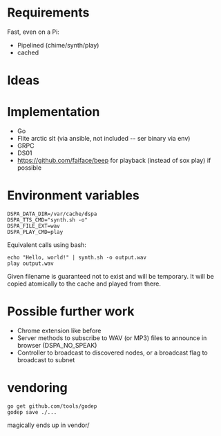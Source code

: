 # Requirements

Fast, even on a Pi:
* Pipelined (chime/synth/play)
* cached


# Ideas

# Implementation
* Go
* Flite arctic slt (via ansible, not included -- ser binary via env)
* GRPC
* DS01
* https://github.com/faiface/beep for playback (instead of sox play) if possible


# Environment variables
```
DSPA_DATA_DIR=/var/cache/dspa
DSPA_TTS_CMD="synth.sh -o"
DSPA_FILE_EXT=wav
DSPA_PLAY_CMD=play
```

Equivalent calls using bash:

```
echo "Hello, world!" | synth.sh -o output.wav
play output.wav

```
Given filename is guaranteed not to exist and will be temporary. It will be
copied atomically to the cache and played from there.


# Possible further work

* Chrome extension like before
* Server methods to subscribe to WAV (or MP3) files to announce in browser (DSPA_NO_SPEAK)
* Controller to broadcast to discovered nodes, or a broadcast flag to broadcast to subnet


# vendoring

```
go get github.com/tools/godep
godep save ./...
```

magically ends up in vendor/
